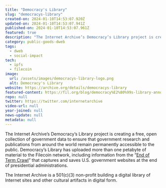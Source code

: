 ```yaml
---
title: "Democracy's Library"
slug: "democracys-library"
created-on: 2024-01-10T14:53:07.920Z
updated-on: 2024-01-10T14:53:07.941Z
published-on: 2024-01-10T14:53:07.961Z
featured: true
description: "The Internet Archive’s Democracy’s Library project is creating a free, open collection of government data to ensure that government research and publications from around the world remain permanently accessible to the public."
category: public-goods-dweb
tags:
  - dweb
  - social-impact
tech:
  - ipfs
  - filecoin
image:
  url: /assets/images/democracys-library-logo.png
  alt: Democracy's Library
website: https://archive.org/details/democracys-library
featured-content: https://fil.org/blog/democracy%E2%80%99s-library-announces-more-than-a-petabyte-of-government-data-uploaded-to-the-filecoin-network/
repo: null
twitter: https://twitter.com/internetarchive
video-url: null
year-joined: null
news-update: null
metadata: null
---
```


The Internet Archive’s Democracy’s Library project is creating a free, open collection of government data to ensure that government research and publications from around the world remain permanently accessible to the public. Democracy’s Library has uploaded more than one petabyte of material to the Filecoin network, including information from the “[End of Term Crawl](https://eotarchive.org/)” that captures and saves U.S. government websites at the end of presidential administrations.

The Internet Archive is a 501(c)(3) non-profit building a digital library of Internet sites and other cultural artifacts in digital form.
